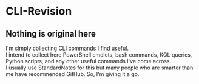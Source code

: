 # CLI-Revision
## Nothing is original here
I'm simply collecting CLI commands I find useful.  
I intend to collect here PowerShell cmdlets, bash commands, KQL queries, Python scripts, and any other useful commands I've come across.  
I usually use StandardNotes for this but many people who are smarter than me have recommended GitHub. So, I'm giving it a go.
